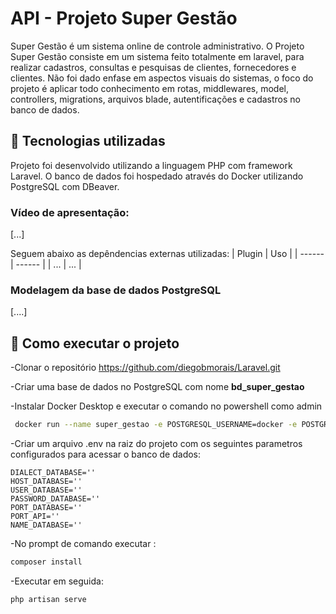 # API - Projeto Super Gestão
Super Gestão é um sistema online de controle administrativo. O Projeto Super Gestão consiste em um sistema feito totalmente em laravel, para realizar cadastros, consultas e pesquisas de clientes, fornecedores e clientes. Não foi dado enfase em aspectos visuais do sistemas, o foco do projeto é aplicar todo conhecimento em rotas, middlewares, model, controllers, migrations, arquivos blade, autentificações e cadastros no banco de dados.

## 🔧 Tecnologias utilizadas

Projeto foi desenvolvido utilizando a linguagem PHP com framework Laravel. O banco de dados foi hospedado através do Docker utilizando PostgreSQL com DBeaver. 

### Vídeo de apresentação: 
[...]

Seguem abaixo as depêndencias externas utilizadas:
| Plugin | Uso |
| ------ | ------ |
| ... | ... |

### Modelagem da base de dados PostgreSQL
[....]

## 🚀 Como executar o projeto

-Clonar o repositório https://github.com/diegobmorais/Laravel.git

-Criar uma base de dados no PostgreSQL com nome **bd_super_gestao**

-Instalar Docker Desktop e executar o comando no powershell como admin

```sh
 docker run --name super_gestao -e POSTGRESQL_USERNAME=docker -e POSTGRESQL_PASSWORD=docker -e POSTGRESQL_DATABASE=bd_super_gestao -p 5432:5432 bitnami/postgresql
``` 

-Criar um arquivo .env na raiz do projeto com os seguintes parametros configurados para acessar o banco de dados:
```
DIALECT_DATABASE=''
HOST_DATABASE=''
USER_DATABASE=''
PASSWORD_DATABASE=''
PORT_DATABASE=''
PORT_API=''
NAME_DATABASE=''
```

-No prompt de comando executar :
```sh
composer install 
```
-Executar em seguida:
```sh
php artisan serve
```


